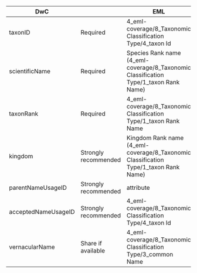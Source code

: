 | DwC                 |                      | EML                                                                                  |    |                                                                   |   |   |
|---------------------|----------------------|--------------------------------------------------------------------------------------|----|-------------------------------------------------------------------|---|---|
| taxonID             | Required             | 4_eml-coverage/8_Taxonomic Classification Type/4_taxon Id                            |    |                                                                   |   |   |
| scientificName      | Required             | Species Rank name (4_eml-coverage/8_Taxonomic Classification Type/1_taxon Rank Name) | et | 4_eml-coverage/8_Taxonomic Classification Type/2_taxon Rank Value |   |   |
| taxonRank           | Required             | 4_eml-coverage/8_Taxonomic Classification Type/1_taxon Rank Name                     |    |                                                                   |   |   |
| kingdom             | Strongly recommended | Kingdom Rank name (4_eml-coverage/8_Taxonomic Classification Type/1_taxon Rank Name) | et | 4_eml-coverage/8_Taxonomic Classification Type/2_taxon Rank Value |   |   |
| parentNameUsageID   | Strongly recommended | attribute                                                                            |    |                                                                   |   |   |
| acceptedNameUsageID | Strongly recommended | 4_eml-coverage/8_Taxonomic Classification Type/4_taxon Id                            |    |                                                                   |   |   |
| vernacularName      | Share if available   | 4_eml-coverage/8_Taxonomic Classification Type/3_common Name                         |    |                                                                   |   |   |
